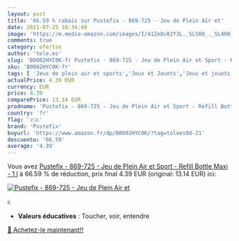 ```yaml
---
layout: post
title: '66.59 % rabais sur Pustefix - 869-725 - Jeu de Plein Air et'
date: 2021-07-25 18:34:49
image: 'https://m.media-amazon.com/images/I/41ZeDv82Y3L._SL500_._SL400_.jpg'
comments: true
category: ofertas
author: 'tole.es'
slug: 'B0002HYC0K-fr Pustefix - 869-725 - Jeu de Plein Air et Sport - Refill...'
sku: 'B0002HYC0K-fr'
tags: [ 'Jeux de plein air et sports','Jeux et Jouets','Jeux et jouets','Machines à bulles de savon','Produits pour le soufflage de bulles de savon','pustefix', ]
actualPrice: 4.39 EUR
currency: EUR
price: 4.39
comparePrice: 13.14 EUR
prodname: 'Pustefix - 869-725 - Jeu de Plein Air et Sport - Refill Bottle Maxi - 1 l'
country: 'fr'
flag: '🇫🇷'
brand: 'Pustefix'
buyurl: 'https://www.amazon.fr/dp/B0002HYC0K/?tag=tolees0d-21'
descuento: '66.59'
average: '4.39'
---
```


Vous avez [Pustefix - 869-725 - Jeu de Plein Air et Sport - Refill Bottle Maxi - 1 l](https://www.amazon.fr/dp/B0002HYC0K/?tag=tolees0d-21)  à  66.59 % de réduction, prix final  4.39 EUR (original: 13.14 EUR) ici:

[![Pustefix - 869-725 - Jeu de Plein Air et](https://m.media-amazon.com/images/I/41ZeDv82Y3L._SL500_._SL400_.jpg)](https://www.amazon.fr/dp/B0002HYC0K/?tag=tolees0d-21)

ℹ️:

- <b>Valeurs éducatives</b> : Toucher, voir, entendre

[🛒 Achetez-le maintenant!!](https://www.amazon.fr/dp/B0002HYC0K/?tag=tolees0d-21)

